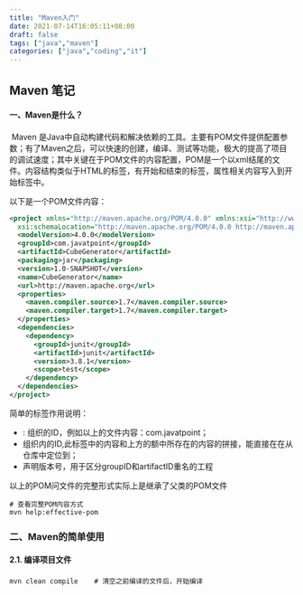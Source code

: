 ```yaml
---
title: "Maven入门"
date: 2021-07-14T16:05:11+08:00
draft: false
tags: ["java","maven"]
categories: ["java","coding","it"]
---
```


## Maven 笔记

#### 一、Maven是什么？

​	Maven 是Java中自动构建代码和解决依赖的工具。主要有POM文件提供配置参数；有了Maven之后，可以快速的创建，编译、测试等功能，极大的提高了项目的调试速度；其中关键在于POM文件的内容配置，POM是一个以xml结尾的文件。内容结构类似于HTML的标签，有开始和结束的标签，属性相关内容写入到开始标签中。

以下是一个POM文件内容：

```xml
<project xmlns="http://maven.apache.org/POM/4.0.0" xmlns:xsi="http://www.w3.org/2001/XMLSchema-instance"
  xsi:schemaLocation="http://maven.apache.org/POM/4.0.0 http://maven.apache.org/maven-v4_0_0.xsd">
  <modelVersion>4.0.0</modelVersion>
  <groupId>com.javatpoint</groupId>
  <artifactId>CubeGenerator</artifactId>
  <packaging>jar</packaging>
  <version>1.0-SNAPSHOT</version>
  <name>CubeGenerator</name> 
  <url>http://maven.apache.org</url>
  <properties>
    <maven.compiler.source>1.7</maven.compiler.source>
    <maven.compiler.target>1.7</maven.compiler.target>
  </properties>
  <dependencies>
    <dependency>
      <groupId>junit</groupId>
      <artifactId>junit</artifactId>
      <version>3.8.1</version>
      <scope>test</scope>
    </dependency>
  </dependencies>
</project>
```

简单的标签作用说明：

- <groupID> : 组织的ID，例如以上的文件内容：com.javatpoint；
- <artifactID> 组织内的ID,此标签中的内容和上方的额<groupID>中所存在的内容的拼接，能直接在在从仓库中定位到；
- <version>声明版本号，用于区分groupID和artifactID重名的工程

以上的POM问文件的完整形式实际上是继承了父类的POM文件

```shell
# 查看完整POM内容方式
mvn help:effective-pom
```

### 二、Maven的简单使用

#### 2.1. 编译项目文件

```shell
mvn clean compile    # 清空之前编译的文件后，开始编译
```

